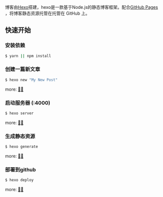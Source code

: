 
博客由[Hexo](https://hexo.io/)搭建，hexo是一款基于Node.js的静态博客框架。配合[GitHub Pages](https://pages.github.com/)
，将博客静态资源托管在托管在 GitHub 上。

## 快速开始

### 安装依赖

``` bash
$ yarn || npm install
```

### 创建一篇新文章

``` bash
$ hexo new "My New Post"
```

more: [🍁🍁](https://hexo.io/zh-cn/docs/writing.html)

### 启动服务器 (:4000)

``` bash
$ hexo server
```

more: [🌴🌴](https://hexo.io/zh-cn/docs/server.html)

### 生成静态资源

``` bash
$ hexo generate
```

more: [🌸🌸](https://hexo.io/zh-cn/docs/generating.html)

### 部署到github

``` bash
$ hexo deploy
```

more: [🌹🌹](https://hexo.io/zh-cn/docs/deployment.html)